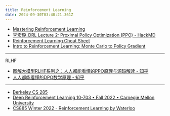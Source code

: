 ```yaml
---
title: Reinforcement Learning
date: 2024-09-30T03:40:21.361Z
---
```








* [Mastering Reinforcement Learning](https://gibberblot.github.io/rl-notes/index.html)
* [李宏毅_DRL Lecture 2: Proximal Policy Optimization (PPO) - HackMD](https://hackmd.io/@shaoeChen/Bywb8YLKS/https%3A%2F%2Fhackmd.io%2F%40shaoeChen%2FSyez2AmFr)
* [Reinforcement Learning Cheat Sheet](https://github.com/alxthm/rl-cheatsheet/blob/main/main.pdf)
* [Intro to Reinforcement Learning: Monte Carlo to Policy Gradient](https://medium.com/@hsinhungw/intro-to-reinforcement-learning-monte-carlo-to-policy-gradient-1c7ede4eed6e)
---
RLHF
* [图解大模型RLHF系列之：人人都能看懂的PPO原理与源码解读 - 知乎](https://zhuanlan.zhihu.com/p/677607581)
* [人人都能看懂的DPO数学原理 - 知乎](https://zhuanlan.zhihu.com/p/721073733)

---
* [Berkeley CS 285](https://rail.eecs.berkeley.edu/deeprlcourse/)
* [Deep Reinforcement Learning
10-703 • Fall 2022 • Carnegie Mellon University](https://cmudeeprl.github.io/703website_f22/lectures/)
* [CS885 Winter 2022 - Reinforcement Learning by Waterloo](https://cs.uwaterloo.ca/~ppoupart/teaching/cs885-winter22/schedule.html)